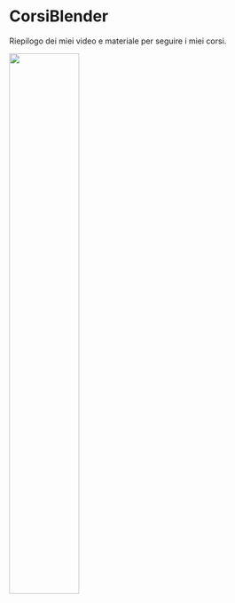 # CorsiBlender
Riepilogo dei miei video e materiale per seguire i miei corsi.

[<img src="https://img.youtube.com/vi/P_5Kb8LGZ_I/maxresdefault.jpg" width="50%">](https://youtu.be/P_5Kb8LGZ_I)

